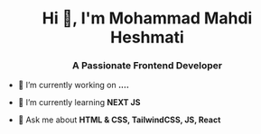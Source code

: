 <h1 align="center">Hi 👋, I'm Mohammad Mahdi Heshmati</h1>
<h3 align="center">A Passionate Frontend Developer</h3>

- 🔭 I’m currently working on **....**

- 🌱 I’m currently learning **NEXT JS**

- 💬 Ask me about **HTML & CSS, TailwindCSS, JS, React**
